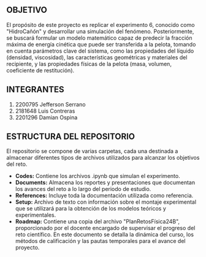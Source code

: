 ## OBJETIVO

El propósito de este proyecto es replicar el experimento 6, conocido como "HidroCañón" y desarrollar una simulación del fenómeno.
Posteriormente, se buscará formular un modelo matemático capaz de predecir la fracción máxima de energía cinética que puede ser 
transferida a la pelota, tomando en cuenta parámetros clave del sistema, como las propiedades del líquido (densidad, viscosidad),
las características geométricas y materiales del recipiente, y las propiedades físicas de la pelota (masa, volumen, coeficiente de restitución).

## INTEGRANTES

1) 2200795 Jefferson Serrano
2) 2181648 Luis Contreras
3) 2201296 Damian Ospina

## ESTRUCTURA DEL REPOSITORIO

El repositorio se compone de varias carpetas, cada una destinada a almacenar diferentes tipos de archivos utilizados para alcanzar los objetivos del reto.

- **Codes:** Contiene los archivos .ipynb que simulan el experimento.
- **Documents:** Almacena los reportes y presentaciones que documentan los avances del reto a lo largo del periodo de estudio.
- **References:** Incluye toda la documentación utilizada como referencia.
- **Setup:** Archivo de texto con información sobre el montaje experimental que se utilizará para la obtención de los modelos teóricos y experimentales.
- **Roadmap:** Contiene una copia del archivo "PlanRetosFísica24B", proporcionado por el docente encargado de supervisar el progreso del reto científico. En este
  documento se detalla la dinámica del curso, los métodos de calificación y las pautas temporales para el avance del proyecto.
